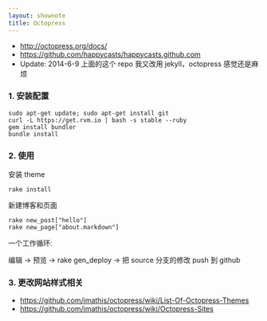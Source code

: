 ```yaml
---
layout: shownote
title: Octopress
---
```


- <http://octopress.org/docs/>
- <https://github.com/happycasts/happycasts.github.com>
- Update: 2014-6-9 上面的这个 repo 我又改用 jekyll，octopress 感觉还是麻烦

### 1. 安装配置

~~~
sudo apt-get update; sudo apt-get install git
curl -L https://get.rvm.io | bash -s stable --ruby
gem install bundler
bundle install
~~~
### 2. 使用

安装 theme

~~~
rake install
~~~

新建博客和页面

~~~
rake new_post["hello"]
rake new_page["about.markdown"]
~~~

一个工作循环:

编辑 -> 预览 -> rake gen_deploy -> 把 source 分支的修改 push 到 github

### 3. 更改网站样式相关

- <https://github.com/imathis/octopress/wiki/List-Of-Octopress-Themes>
- <https://github.com/imathis/octopress/wiki/Octopress-Sites>


